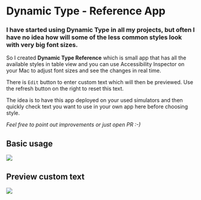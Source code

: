 # Dynamic Type - Reference App

### I have started using Dynamic Type in all my projects, but often I have no idea how will some of the less common styles look with very big font sizes.

So I created **Dynamic Type Reference** which is small app that has all the available styles in table view and you can use Accessibility Inspector on your Mac to adjust font sizes and see the changes in real time.

There is `Edit` button to enter custom text which will then be previewed. Use the refresh button on the right to reset this text.

The idea is to have this app deployed on your used simulators and then quickly check text you want to use in your own app here before choosing style. 

*Feel free to point out improvements or just open PR :-)*

## Basic usage

![](GIFs/first-demo.gif)

## Preview custom text

![](GIFs/second-demo.gif)
